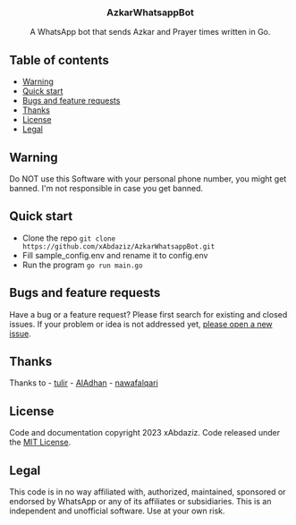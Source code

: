   <h3 align="center">AzkarWhatsappBot</h3>

  <p align="center">
    A WhatsApp bot that sends Azkar and Prayer times written in Go.
</p>


## Table of contents
- [Warning](#warning)
- [Quick start](#quick-start)
- [Bugs and feature requests](#bugs-and-feature-requests)
- [Thanks](#thanks)
- [License](#copyright-and-license)
- [Legal](#legal)


## Warning
Do NOT use this Software with your personal phone number, you might get banned.
I'm not responsible in case you get banned.

## Quick start

- Clone the repo
`git clone https://github.com/xAbdaziz/AzkarWhatsappBot.git`
- Fill sample_config.env and rename it to config.env
- Run the program
`go run main.go`

## Bugs and feature requests

Have a bug or a feature request? Please first search for existing and closed issues. If your problem or idea is not addressed yet, [please open a new issue](https://reponame/issues/new).

## Thanks

Thanks to
	- [tulir](https://github.com/tulir/whatsmeow)
	- [AlAdhan](https://github.com/islamic-network/api.aladhan.com)
	- [nawafalqari](https://github.com/nawafalqari/azkar-api)

## License
Code and documentation copyright 2023 xAbdaziz. Code released under the [MIT License](https://github.com/xAbdaziz/AzkarWhatsappBot/blob/master/LICENSE).

## Legal
This code is in no way affiliated with, authorized, maintained, sponsored or endorsed by WhatsApp or any of its affiliates or subsidiaries. This is an independent and unofficial software. Use at your own risk.
